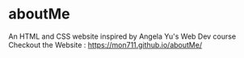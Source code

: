 # aboutMe
An HTML and CSS website inspired by Angela Yu's Web Dev course
Checkout the Website : https://mon711.github.io/aboutMe/
